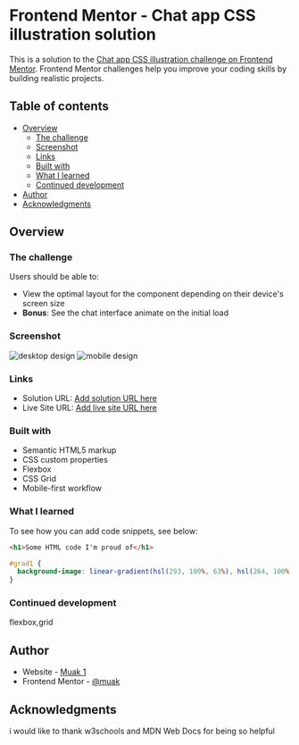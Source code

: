 # Frontend Mentor - Chat app CSS illustration solution

This is a solution to the [Chat app CSS illustration challenge on Frontend Mentor](https://www.frontendmentor.io/challenges/chat-app-css-illustration-O5auMkFqY). Frontend Mentor challenges help you improve your coding skills by building realistic projects. 

## Table of contents

- [Overview](#overview)
  - [The challenge](#the-challenge)
  - [Screenshot](#screenshot)
  - [Links](#links)
  - [Built with](#built-with)
  - [What I learned](#what-i-learned)
  - [Continued development](#continued-development)
- [Author](#author)
- [Acknowledgments](#acknowledgments)


## Overview

### The challenge

Users should be able to:

- View the optimal layout for the component depending on their device's screen size
- **Bonus**: See the chat interface animate on the initial load

### Screenshot

![desktop design](./screenshot/desktop-screenshot)
![mobile design](./screenshot/mobile-screenshot)



### Links

- Solution URL: [Add solution URL here](https://github.com/muakone/chat.git)
- Live Site URL: [Add live site URL here](https://muakone.github.io/chat/)


### Built with

- Semantic HTML5 markup
- CSS custom properties
- Flexbox
- CSS Grid
- Mobile-first workflow


### What I learned
To see how you can add code snippets, see below:

```html
<h1>Some HTML code I'm proud of</h1>
```
```css
#grad1 {
  background-image: linear-gradient(hsl(293, 100%, 63%), hsl(264, 100%, 61%));
}
```

### Continued development

flexbox,grid


## Author

- Website - [Muak 1](https://github.com/muakone/chat.git)
- Frontend Mentor - [@muak](https://www.frontendmentor.io/profile/muak)

## Acknowledgments
i would like to thank w3schools and MDN Web Docs for being so helpful